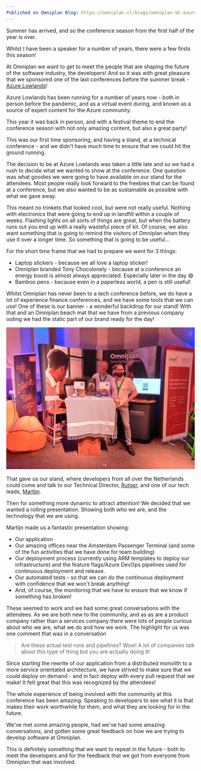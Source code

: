 ```yaml
---
Published on Omniplan Blog: https://omniplan.nl/blogs/omniplan-at-azure-lowlands
---
```


Summer has arrived, and so the conference season from the first half of the year is over.

Whilst I have been a speaker for a number of years, there were a few firsts this season!

At Omniplan we want to get to meet the people that are shaping the future of the software industry, the developers! And so it was with great pleasure that we sponsored one of the last conferences before the summer break - [Azure Lowlands](https://azurelowlands.com/)!

Azure Lowlands has been running for a number of years now - both in person before the pandemic, and as a virtual event during, and known as a source of expert content for the Azure community.

This year it was back in person, and with a festival theme to end the conference season with not only amazing content, but also a great party!

This was our first time sponsoring, and having a stand, at a technical conference - and we didn't have much time to ensure that we could hit the ground running.

The decision to be at Azure Lowlands was taken a little late and so we had a rush to decide what we wanted to show at the conference. One question was what goodies we were going to have available on our stand for the attendees. Most people really look forward to the freebies that can be found at a conference, but we also wanted to be as sustainable as possible with what we gave away.

This meant no trinkets that looked cool, but were not really useful. Nothing with electronics that were going to end up in landfill within a couple of weeks. Flashing lights on all sorts of things are great, but when the battery runs out you end up with a really wasteful piece of kit. Of course, we also want something that is going to remind the visitors of Omniplan when they use it over a longer time. So something that is going to be useful...

For the short time frame that we had to prepare we went for 3 things:

* Laptop stickers - because we all love a laptop sticker!
* Omniplan branded Tony Chocolonely - because at a conference an energy boost is almost always appreciated. Especially later in the day 😅
* Bamboo pens - because even in a paperless world, a pen is still useful!

Whilst Omniplan has never been to a tech conference before, we do have a lot of experience finance conferences, and we have some tools that we can use! One of these is our banner - a wonderful backdrop for our stand! With that and an Omniplan beach mat that we have from a previous company outing we had the static part of our brand ready for the day!

![Omniplan Stand with Rutger and Martijn](https://raw.githubusercontent.com/StacyCash/blog-posts/main/omniplan/2022/azure-lowlands/images/omniplan-stand-rutger-and-martijn.jpeg)

That gave us our stand, where developers from all over the Netherlands could come and talk to our Technical Director, [Rutger](https://twitter.com/Rutix), and one of our tech leads, [Martijn](https://www.linkedin.com/in/martijngribnau/).

Then for something more dynamic to attract attention! We decided that we wanted a rolling presentation. Showing both who we are, and the technology that we are using.

Martijn made us a fantastic presentation showing:

* Our application
* Our amazing offices near the Amsterdam Passenger Terminal (and some of the fun activities that we have done for team building)
* Our deployment process (currently using ARM templates to deploy our infrastructure) and the feature flags/Azure DevOps pipelines used for continuous deployment and release.
* Our automated tests - so that we can do the continuous deployment with confidence that we won't break anything!
* And, of course, the monitoring that we have to ensure that we know if something has broken!

These seemed to work and we had some great conversations with the attendees. As we are both new to the community, and as as are a product company rather than a services company there were lots of people curious about who we are, what we do and how we work. The highlight for us was one comment that was in a conversation

> Are these actual test runs and pipelines? Wow! A lot of companies talk about this type of thing but you are actually doing it!

Since starting the rewrite of our application from a distributed monolith to a more service orientated architecture, we have strived to make sure that we could deploy on demand - and in fact deploy with every pull request that we make! It felt great that this was recognized by the attendees!

The whole experience of being involved with the community at this conference has been amazing. Speaking to developers to see what it is that makes their work worthwhile for them, and what they are looking for in the future.

We've met some amazing people, had we've had some amazing conversations, and gotten some great feedback on how we are trying to develop software at Omniplan.

This is definitely something that we want to repeat in the future - both to meet the developers and for the feedback that we got from everyone from Omniplan that was involved.
